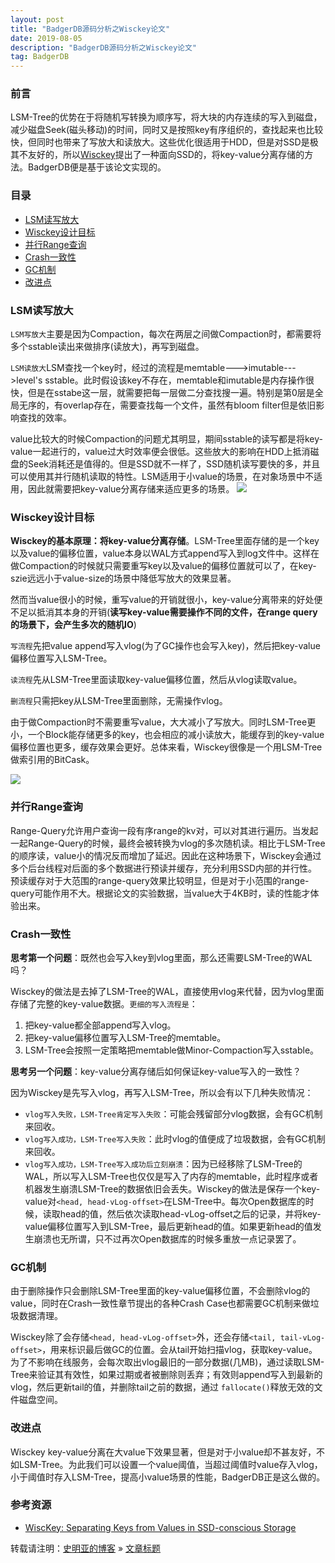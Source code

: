 ```yaml
---
layout: post
title: "BadgerDB源码分析之Wisckey论文"
date: 2019-08-05
description: "BadgerDB源码分析之Wisckey论文"
tag: BadgerDB
---
```


### 前言

LSM-Tree的优势在于将随机写转换为顺序写，将大块的内存连续的写入到磁盘，减少磁盘Seek(磁头移动)的时间，同时又是按照key有序组织的，查找起来也比较快，但同时也带来了写放大和读放大。这些优化很适用于HDD，但是对SSD是极其不友好的，所以[Wisckey](https://www.usenix.org/system/files/conference/fast16/fast16-papers-lu.pdf)提出了一种面向SSD的，将key-value分离存储的方法。BadgerDB便是基于该论文实现的。

### 目录

* [LSM读写放大](#chapter1)
* [Wisckey设计目标](#chapter2)
* [并行Range查询](#chapter3)
* [Crash一致性](#chapter4)
* [GC机制](#chapter5)
* [改进点](#chapter6)

### <a name="chapter1"></a>LSM读写放大

`LSM写放大`主要是因为Compaction，每次在两层之间做Compaction时，都需要将多个sstable读出来做排序(读放大)，再写到磁盘。

`LSM读放大`LSM查找一个key时，经过的流程是memtable--->imutable--->level's sstable。此时假设该key不存在，memtable和imutable是内存操作很快，但是在sstabe这一层，就需要把每一层做二分查找搜一遍。特别是第0层是全局无序的，有overlap存在，需要查找每一个文件，虽然有bloom filter但是依旧影响查找的效率。

value比较大的时候Compaction的问题尤其明显，期间sstable的读写都是将key-value一起进行的，value过大时效率便会很低。这些放大的影响在HDD上抵消磁盘的Seek消耗还是值得的。但是SSD就不一样了，SSD随机读写要快的多，并且可以使用其并行随机读取的特性。LSM适用于小value的场景，在对象场景中不适用，因此就需要把key-value分离存储来适应更多的场景。
![](http://img-ys011.didistatic.com/static/anything/rw-amplification.png)

### <a name="chapter2"></a>Wisckey设计目标

**Wisckey的基本原理：将key-value分离存储**。LSM-Tree里面存储的是一个key以及value的偏移位置，value本身以WAL方式append写入到log文件中。这样在做Compaction的时候就只需要重写key以及value的偏移位置就可以了，在key-szie远远小于value-size的场景中降低写放大的效果显著。

然而当value很小的时候，重写value的开销就很小，key-value分离带来的好处便不足以抵消其本身的开销(**读写key-value需要操作不同的文件，在range query的场景下，会产生多次的随机IO**)

`写流程`先把value append写入vlog(为了GC操作也会写入key)，然后把key-value偏移位置写入LSM-Tree。

`读流程`先从LSM-Tree里面读取key-value偏移位置，然后从vlog读取value。

`删流程`只需把key从LSM-Tree里面删除，无需操作vlog。

由于做Compaction时不需要重写value，大大减小了写放大。同时LSM-Tree更小，一个Block能存储更多的key，也会相应的减小读放大，能缓存到的key-value偏移位置也更多，缓存效果会更好。总体来看，Wisckey很像是一个用LSM-Tree做索引用的BitCask。

![](http://img-ys011.didistatic.com/static/anything/k-v-split.png)

### <a name="chapter3"></a>并行Range查询

Range-Query允许用户查询一段有序range的kv对，可以对其进行遍历。当发起一起Range-Query的时候，最终会被转换为vlog的多次随机读。相比于LSM-Tree的顺序读，value小的情况反而增加了延迟。因此在这种场景下，Wisckey会通过多个后台线程对后面的多个数据进行预读并缓存，充分利用SSD内部的并行性。预读缓存对于大范围的range-query效果比较明显，但是对于小范围的range-query可能作用不大。根据论文的实验数据，当value大于4KB时，读的性能才体验出来。

### <a name="chapter4"></a>Crash一致性

**思考第一个问题**：既然也会写入key到vlog里面，那么还需要LSM-Tree的WAL吗？

Wisckey的做法是去掉了LSM-Tree的WAL，直接使用vlog来代替，因为vlog里面存储了完整的key-value数据。`更细的写入流程是`：

1. 把key-value都全部append写入vlog。
2. 把key-value偏移位置写入LSM-Tree的memtable。
3. LSM-Tree会按照一定策略把memtable做Minor-Compaction写入sstable。

**思考另一个问题**：key-value分离存储后如何保证key-value写入的一致性？

因为Wisckey是先写入vlog，再写入LSM-Tree，所以会有以下几种失败情况：

* `vlog写入失败，LSM-Tree肯定写入失败`：可能会残留部分vlog数据，会有GC机制来回收。
* `vlog写入成功，LSM-Tree写入失败`：此时vlog的值便成了垃圾数据，会有GC机制来回收。
* `vlog写入成功，LSM-Tree写入成功后立刻崩溃`：因为已经移除了LSM-Tree的WAL，所以写入LSM-Tree也仅仅是写入了内存的memtable，此时程序或者机器发生崩溃LSM-Tree的数据依旧会丢失。Wisckey的做法是保存一个key-value对`<head, head-vLog-offset>`在LSM-Tree中。每次Open数据库的时候，读取head的值，然后依次读取head-vLog-offset之后的记录，并将key-value偏移位置写入到LSM-Tree，最后更新head的值。如果更新head的值发生崩溃也无所谓，只不过再次Open数据库的时候多重放一点记录罢了。

### <a name="chapter5"></a>GC机制

由于删除操作只会删除LSM-Tree里面的key-value偏移位置，不会删除vlog的value，同时在Crash一致性章节提出的各种Crash Case也都需要GC机制来做垃圾数据清理。

Wisckey除了会存储`<head, head-vLog-offset>`外，还会存储`<tail, tail-vLog-offset>`，用来标识最后做GC的位置。会从tail开始扫描vlog，获取key-value。为了不影响在线服务，会每次取出vlog最旧的一部分数据(几MB)，通过读取LSM-Tree来验证其有效性，如果过期或者被删除则丢弃；有效则append写入到最新的vlog，然后更新tail的值，并删除tail之前的数据，通过 `fallocate()`释放无效的文件磁盘空间。

### <a name="chapter6"></a>改进点

Wisckey key-value分离在大value下效果显著，但是对于小value却不甚友好，不如LSM-Tree。为此我们可以设置一个value阈值，当超过阈值时value存入vlog，小于阈值时存入LSM-Tree，提高小value场景的性能，BadgerDB正是这么做的。

### 参考资源

* [WiscKey: Separating Keys from Values
in SSD-conscious Storage](https://www.usenix.org/system/files/conference/fast16/fast16-papers-lu.pdf)

转载请注明：[史明亚的博客](https://shimingyah.github.io) » [文章标题](文章链接)